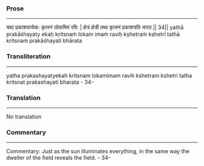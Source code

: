 ### Prose 
 --- 
यथा प्रकाशयत्येक: कृत्स्नं लोकमिमं रवि: |
क्षेत्रं क्षेत्री तथा कृत्स्नं प्रकाशयति भारत || 34||
yathā prakāśhayaty ekaḥ kṛitsnaṁ lokam imaṁ raviḥ
kṣhetraṁ kṣhetrī tathā kṛitsnaṁ prakāśhayati bhārata

### Transliteration 
 --- 
yatha prakashayatyekah kritsnam lokamimam ravih kshetram kshetri tatha kritsnat prakashayati bharata - 34-

### Translation 
 --- 
No translation

### Commentary 
 --- 
Commentary: Just as the sun illuminates everything, in the same way the dweller of the field reveals the field. - 34-